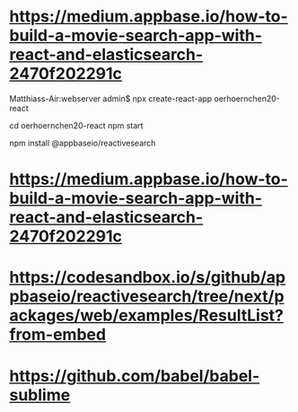 # https://medium.appbase.io/how-to-build-a-movie-search-app-with-react-and-elasticsearch-2470f202291c

Matthiass-Air:webserver admin$ npx create-react-app oerhoernchen20-react

cd oerhoernchen20-react
npm start

npm install @appbaseio/reactivesearch

# https://medium.appbase.io/how-to-build-a-movie-search-app-with-react-and-elasticsearch-2470f202291c

# https://codesandbox.io/s/github/appbaseio/reactivesearch/tree/next/packages/web/examples/ResultList?from-embed

# https://github.com/babel/babel-sublime
